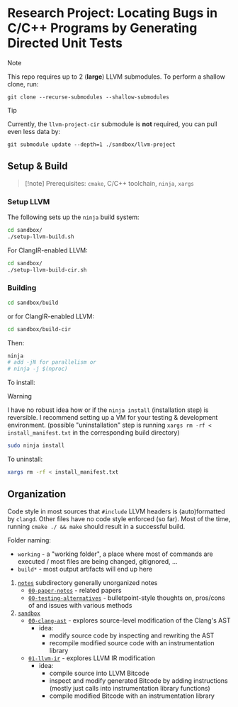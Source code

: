 # Research Project: Locating Bugs in C/C++ Programs by Generating Directed Unit Tests 

> [!note]
> This repo requires up to 2 (**large**) LLVM submodules. To perform a shallow clone, run:

    git clone --recurse-submodules --shallow-submodules

> [!tip]
> Currently, the `llvm-project-cir` submodule is **not** required, you can pull even less data by:

    git submodule update --depth=1 ./sandbox/llvm-project

## Setup & Build

> [!note] Prerequisites: 
> `cmake`, C/C++ toolchain, `ninja`, `xargs`

### Setup LLVM

The following sets up the `ninja` build system:

```sh
cd sandbox/
./setup-llvm-build.sh
```

For ClangIR-enabled LLVM:

```sh
cd sandbox/
./setup-llvm-build-cir.sh
```

### Building

```sh
cd sandbox/build
```

or for ClangIR-enabled LLVM:

```sh
cd sandbox/build-cir
```

Then:

```sh
ninja
# add -jN for parallelism or
# ninja -j $(nproc)
```

To install:

> [!Warning]
> I have no robust idea how or if the `ninja install` (installation step) is reversible. I recommend setting up a VM for your testing & development environment. (possible "uninstallation" step is running `xargs rm -rf < install_manifest.txt` in the corresponding build directory)


```sh
sudo ninja install
```

To uninstall:

```sh
xargs rm -rf < install_manifest.txt
```

## Organization

Code style in most sources that `#include` LLVM headers is (auto)formatted by `clangd`.
Other files have no code style enforced (so far). Most of the time, running `cmake ./ && make` should result in a successful build. 
 
Folder naming: 

* `working` - a "working folder", a place where most of commands are executed / most files are being changed, gitignored, ...
* `build*` - most output artifacts will end up here


1. [`notes`](./notes/) subdirectory generally unorganized notes
    * [`00-paper-notes`](./notes/00-paper-notes.md) - related papers
    * [`00-testing-alternatives`](./notes/00-testing-alternatives.md) - bulletpoint-style thoughts on, pros/cons of and issues with various methods 
2. [`sandbox`](./sandbox/)
    * [`00-clang-ast`](./sandbox/00-clang-ast/) - explores source-level modification of the Clang's AST
        * idea: 
            * modify source code by inspecting and rewriting the AST
            * recompile modified source code with an instrumentation library
    * [`01-llvm-ir`](./sandbox/01-llvm-ir/) - explores LLVM IR modification
        * idea:
            * compile source into LLVM Bitcode
            * inspect and modify generated Bitcode by adding instructions (mostly just calls into instrumentation library functions)
            * compile modified Bitcode with an instrumentation library
